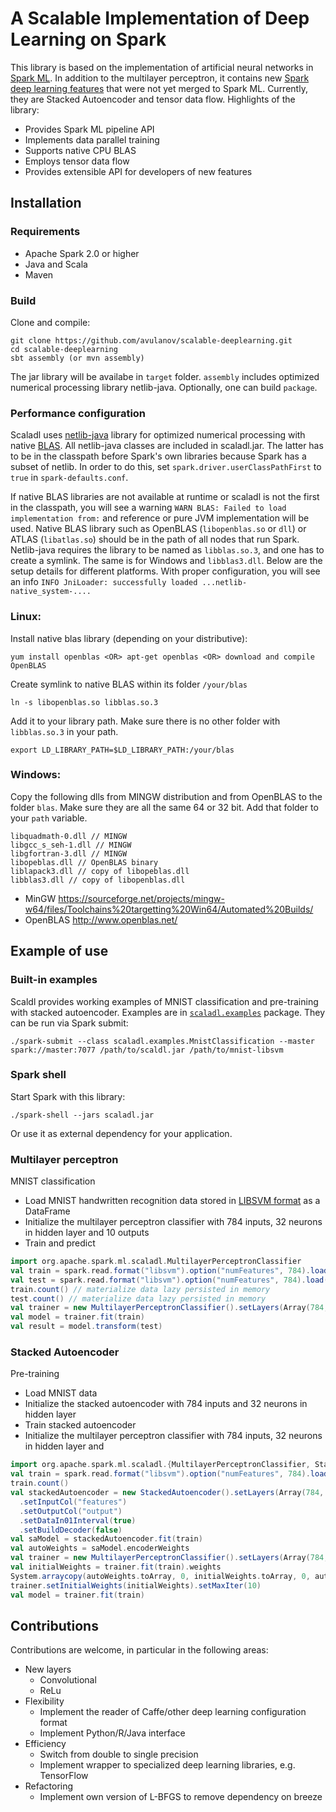 # A Scalable Implementation of Deep Learning on Spark
This library is based on the implementation of artificial neural networks in [Spark ML](https://spark.apache.org/docs/latest/ml-classification-regression.html#multilayer-perceptron-classifier). In addition to the multilayer perceptron, it contains new [Spark deep learning features](https://issues.apache.org/jira/browse/SPARK-5575) that were not yet merged to Spark ML. Currently, they are Stacked Autoencoder and tensor data flow. Highlights of the library:
  - Provides Spark ML pipeline API
  - Implements data parallel training
  - Supports native CPU BLAS
  - Employs tensor data flow
  - Provides extensible API for developers of new features

## Installation
### Requirements
  - Apache Spark 2.0 or higher
  - Java and Scala
  - Maven

### Build 
Clone and compile:
```
git clone https://github.com/avulanov/scalable-deeplearning.git
cd scalable-deeplearning
sbt assembly (or mvn assembly)
```
The jar library will be availabe in `target` folder. `assembly` includes optimized numerical processing library netlib-java. Optionally, one can build `package`.

### Performance configuration
Scaladl uses [netlib-java](https://github.com/fommil/netlib-java) library for optimized numerical processing with native [BLAS](https://en.wikipedia.org/wiki/Basic_Linear_Algebra_Subprograms). All netlib-java classes are included in scaladl.jar. The latter has to be in the classpath before Spark's own libraries because Spark has a subset of netlib. In order to do this, set `spark.driver.userClassPathFirst` to `true` in `spark-defaults.conf`.

If native BLAS libraries are not available at runtime or scaladl is not the first in the classpath, you will see a warning `WARN BLAS: Failed to load implementation from:` and reference or pure JVM implementation will be used. Native BLAS library such as OpenBLAS (`libopenblas.so` or `dll`) or ATLAS (`libatlas.so`) should be in the path of all nodes that run Spark. Netlib-java requires the library to be named as `libblas.so.3`, and one has to create a symlink. The same is for Windows and `libblas3.dll`. Below are the setup details for different platforms. With proper configuration, you will see an info `INFO JniLoader: successfully loaded ...netlib-native_system-....`

### Linux:
Install native blas library (depending on your distributive):
```
yum install openblas <OR> apt-get openblas <OR> download and compile OpenBLAS
```
Create symlink to native BLAS within its folder `/your/blas`
```
ln -s libopenblas.so libblas.so.3
```
Add it to your library path. Make sure there is no other folder with `libblas.so.3` in your path.
```
export LD_LIBRARY_PATH=$LD_LIBRARY_PATH:/your/blas
```
### Windows:
Copy the following dlls from MINGW distribution and from OpenBLAS to the folder `blas`. Make sure they are all the same 64 or 32 bit. Add that folder to your `path` variable.
```
libquadmath-0.dll // MINGW
libgcc_s_seh-1.dll // MINGW
libgfortran-3.dll // MINGW
libopeblas.dll // OpenBLAS binary
liblapack3.dll // copy of libopeblas.dll
libblas3.dll // copy of libopenblas.dll
```
  - MinGW https://sourceforge.net/projects/mingw-w64/files/Toolchains%20targetting%20Win64/Automated%20Builds/
  - OpenBLAS http://www.openblas.net/

## Example of use
### Built-in examples
Scaldl provides working examples of MNIST classification and pre-training with stacked autoencoder. Examples are in [`scaladl.examples`](https://github.com/avulanov/scalable-deeplearning/tree/master/src/main/scala/scaladl/examples) package. They can be run via Spark submit:
```
./spark-submit --class scaladl.examples.MnistClassification --master spark://master:7077 /path/to/scaldl.jar /path/to/mnist-libsvm
```
### Spark shell
Start Spark with this library:
```
./spark-shell --jars scaladl.jar
```
Or use it as external dependency for your application.

### Multilayer perceptron
MNIST classification
  - Load MNIST handwritten recognition data stored in [LIBSVM format](https://www.csie.ntu.edu.tw/~cjlin/libsvmtools/datasets/multiclass.html) as a DataFrame
  - Initialize the multilayer perceptron classifier with 784 inputs, 32 neurons in hidden layer and 10 outputs
  - Train and predict

```scala
import org.apache.spark.ml.scaladl.MultilayerPerceptronClassifier
val train = spark.read.format("libsvm").option("numFeatures", 784).load("mnist.scale").persist()
val test = spark.read.format("libsvm").option("numFeatures", 784).load("mnist.scale.t").persist()
train.count() // materialize data lazy persisted in memory
test.count() // materialize data lazy persisted in memory
val trainer = new MultilayerPerceptronClassifier().setLayers(Array(784, 32, 10)).setMaxIter(100)
val model = trainer.fit(train)
val result = model.transform(test)
```
### Stacked Autoencoder
Pre-training
  - Load MNIST data
  - Initialize the stacked autoencoder with 784 inputs and 32 neurons in hidden layer
  - Train stacked autoencoder
  - Initialize the multilayer perceptron classifier with 784 inputs, 32 neurons in hidden layer and 
```scala
import org.apache.spark.ml.scaladl.{MultilayerPerceptronClassifier, StackedAutoencoder}
val train = spark.read.format("libsvm").option("numFeatures", 784).load(mnistTrain).persist()
train.count()
val stackedAutoencoder = new StackedAutoencoder().setLayers(Array(784, 32))
  .setInputCol("features")
  .setOutputCol("output")
  .setDataIn01Interval(true)
  .setBuildDecoder(false)
val saModel = stackedAutoencoder.fit(train)
val autoWeights = saModel.encoderWeights
val trainer = new MultilayerPerceptronClassifier().setLayers(Array(784, 32, 10)).setMaxIter(1)
val initialWeights = trainer.fit(train).weights
System.arraycopy(autoWeights.toArray, 0, initialWeights.toArray, 0, autoWeights.toArray.length)
trainer.setInitialWeights(initialWeights).setMaxIter(10)
val model = trainer.fit(train)
```
## Contributions
Contributions are welcome, in particular in the following areas:
  - New layers
    - Convolutional
    - ReLu
  - Flexibility
    - Implement the reader of Caffe/other deep learning configuration format
    - Implement Python/R/Java interface
  - Efficiency
    - Switch from double to single precision 
    - Implement wrapper to specialized deep learning libraries, e.g. TensorFlow
  - Refactoring
    - Implement own version of L-BFGS to remove dependency on breeze

